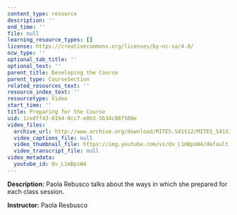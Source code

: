 ```yaml
---
content_type: resource
description: ''
end_time: ''
file: null
learning_resource_types: []
license: https://creativecommons.org/licenses/by-nc-sa/4.0/
ocw_type: ''
optional_tab_title: ''
optional_text: ''
parent_title: Developing the Course
parent_type: CourseSection
related_resources_text: ''
resource_index_text: ''
resourcetype: Video
start_time: ''
title: Preparing for the Course
uid: 1cedff43-0194-0cc7-e0b3-5b34c88f500e
video_files:
  archive_url: http://www.archive.org/download/MITES.S41S12/MITES_S41S12_Teaching03_300k.mp4
  video_captions_file: null
  video_thumbnail_file: https://img.youtube.com/vi/Ov_L1mBpsW4/default.jpg
  video_transcript_file: null
video_metadata:
  youtube_id: Ov_L1mBpsW4
---
```


**Description:** Paola Rebusco talks about the ways in which she prepared for each class session.

**Instructor:** Paola Resbusco

